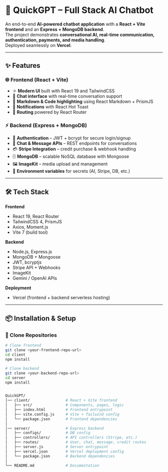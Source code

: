 # 🤖 QuickGPT – Full Stack AI Chatbot  

An end-to-end **AI-powered chatbot application** with a **React + Vite frontend** and an **Express + MongoDB backend**.  
The project demonstrates **conversational AI, real-time communication, authentication, payments, and media handling**.  
Deployed seamlessly on **Vercel**.  

---

## ✨ Features  

### 🌐 Frontend (React + Vite)
- ⚛️ **Modern UI** built with React 19 and TailwindCSS  
- 💬 **Chat interface** with real-time conversation support  
- 📖 **Markdown & Code highlighting** using React Markdown + PrismJS  
- 🔔 **Notifications** with React Hot Toast  
- 🚦 **Routing** powered by React Router  

### ⚡ Backend (Express + MongoDB)
- 👤 **Authentication** – JWT + bcrypt for secure login/signup  
- 💬 **Chat & Message APIs** – REST endpoints for conversations  
- 💳 **Stripe Integration** – credit purchase & webhook handling  
- 🗄️ **MongoDB** – scalable NoSQL database with Mongoose  
- 🖼️ **ImageKit** – media upload and management  
- 🔑 **Environment variables** for secrets (AI, Stripe, DB, etc.)  

---

## 🛠 Tech Stack  

**Frontend**  
- React 19, React Router  
- TailwindCSS 4, PrismJS  
- Axios, Moment.js  
- Vite 7 (build tool)  

**Backend**  
- Node.js, Express.js  
- MongoDB + Mongoose  
- JWT, bcryptjs  
- Stripe API + Webhooks  
- ImageKit  
- Gemini / OpenAI APIs  

**Deployment**  
- Vercel (frontend + backend serverless hosting)  

---

## 📦 Installation & Setup  

### 🔹 Clone Repositories
```bash
# Clone frontend
git clone <your-frontend-repo-url>
cd client
npm install

# Clone backend
git clone <your-backend-repo-url>
cd server
npm install


QuickGPT/
│── client/                # React + Vite frontend
│   ├── src/               # Components, pages, logic
│   ├── index.html         # Frontend entrypoint
│   ├── vite.config.js     # Vite + Tailwind config
│   └── package.json       # Frontend dependencies
│
│── server/                # Express backend
│   ├── configs/           # DB config
│   ├── controllers/       # API controllers (Stripe, etc.)
│   ├── routes/            # User, chat, message, credit routes
│   ├── server.js          # Server entrypoint
│   ├── vercel.json        # Vercel deployment config
│   └── package.json       # Backend dependencies
│
└── README.md              # Documentation
